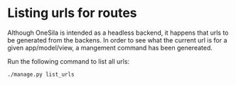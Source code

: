 # Listing urls for routes

Although OneSila is intended as a headless backend, it happens that urls to be generated from the backens.
In order to see what the current url is for a given app/model/view, a mangement command has been genereated.

Run the following command to list all urls:

```
./manage.py list_urls
```
